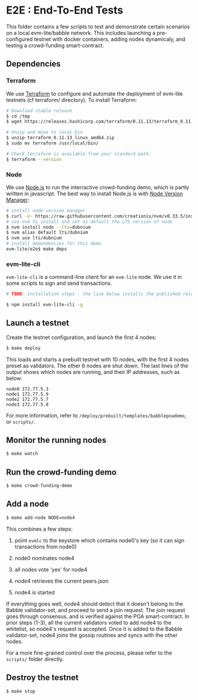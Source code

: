 # E2E : End-To-End Tests

This folder contains a few scripts to test and demonstrate certain scenarios on
a local evm-lite/babble network. This includes launching a pre-configured 
testnet with docker containers, adding nodes dynamicaly, and testing a 
crowd-funding smart-contract.

## Dependencies

### Terraform 

We use [Terraform](https://www.terraform.io/) to configure and automate the 
deployment of evm-lite testnets (cf terraform/ directory). To install Terraform: 

```bash
# Download stable release
$ cd /tmp
$ wget https://releases.hashicorp.com/terraform/0.11.13/terraform_0.11.13_linux_amd64.zip

# Unzip and move to local bin 
$ unzip terraform_0.11.13_linux_amd64.zip
$ sudo mv terraform /usr/local/bin/

# Check terraform is available from your standard path. 
$ terraform --version
```
### Node

We use [Node.js](https://nodejs.org) to run the interractive crowd-funding demo,
which is partly written in javascript. The best way to install Node.js is with 
[Node Version Manager](https://github.com/creationix/nvm): 

```bash
# install node version manager 
$ curl -o- https://raw.githubusercontent.com/creationix/nvm/v0.33.5/install.sh | bash
# use nvm to install and set as default the LTS version of node
$ nvm install node --lts=dubnium
$ nvm alias default lts/dubnium
$ nvm use lts/dubnium
# install dependencies for this demo
evm-lite/e2e$ make deps
```

### evm-lite-cli

`evm-lite-cli` is a command-line client for an `evm-lite` node. We use it in 
some scripts to sign and send transactions.

```bash
# TODO: Installation steps - the line below installs the published release, which may not be new enough.

$ npm install evm-lite-cli -g
```

## Launch a testnet

Create the testnet configuration, and launch the first 4 nodes:

```bash
$ make deploy
```
This loads and starts a prebuilt testnet with 10 nodes, with the first 4 nodes preset as validators. The other 6 nodes are shut down. The last lines of the output shows which nodes are running, and their IP addresses, such as below:

```
node0 172.77.5.3
node1 172.77.5.9
node2 172.77.5.7
node3 172.77.5.8

```

For more information, refer to `/deploy/prebuilt/templates/babblepoademo`, or 
`scripts/`.

## Monitor the running nodes

```bash
$ make watch
```

## Run the crowd-funding demo

```bash
$ make crowd-funding-demo
```
## Add a node

```bash
$ make add-node NODE=node4
```

This combines a few steps:

1) point `evmlc` to the keystore which contains node0's key (so it can sign 
    transactions from node0)

2) node0 nominates node4

3) all nodes vote 'yes' for node4

4) node4 retrieves the current peers.json

5) node4 is started

If everything goes well, node4 should detect that it doesn't belong to the 
Babble validator-set, and proceed to send a join request. The join request goes 
through consensus, and is verified against the POA smart-contract. In prior 
steps (1-3), all the current validators voted to add node4 to the whitelist, so 
node4's request is accepted. Once it is added to the Babble validator-set, node4
joins the gossip routines and syncs with the other nodes.

For a more fine-grained control over the process, please refer to the `scripts/`
folder directly.

## Destroy the testnet

```bash
$ make stop
```
